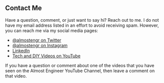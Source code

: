 ﻿---
date: 2019-12-22
description: Information about this blog and Kenny Robinson.
author: Kenny Robinson
---

## Contact Me

Have a question, comment, or just want to say hi? Reach out to me. I do not have my email 
address listed in an effort to avoid receiving spam. However, you can reach me via 
my social media pages: 

* <a href="https://twitter.com/almostengr" target="_blank">@almostengr on Twitter</a>
* <a href="https://instagram.com/almostengr" target="_blank">@almostengr on Instagram</a>
* <a href="https://linkedin.com/in/krobinsontech" target="_blank">LinkedIn</a>
* <a href="https://www.youtube.com/channel/UC4HCouBLtXD1j1U_17aBqig?sub_confirmation=1" target="_blank">Tech and DIY Videos on YouTube</a>

If you have a question or comment about one of the videos that you have seen on the Almost Engineer YouTube Channel, then leave a comment on that video.

